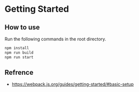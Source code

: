 # Getting Started

## How to use

Run the following commands in the root directory.

```bash
npm install
npm run build
npm run start
```

## Refrence

- https://webpack.js.org/guides/getting-started/#basic-setup

